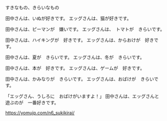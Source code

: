 すきなもの、きらいなもの

田中さんは、いぬが好きです。
エッグさんは、猫が好きです。

田中さんは、ピーマンが　嫌いです。
エッグさんは、　トマトが　きらいです。

田中さんは、ハイキングが　好きです。
エッグさんは、からおけが　好きです。

田中さんは、夏が　きらいです。
エッグさんは、冬が　きらいです。

田中さんは、本が　好きです。
エッグさんは、ゲームが　好きです。

田中さんは、かみなりが　きらいです。
エッグさんは、おばけが　きらいです。

「エッグさん、うしろに　おばけがいますよ！」
田中さんは、エッグさんと　遊ぶのが　一番好きです。

https://yomujp.com/n6_sukikirai/